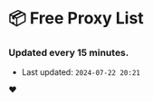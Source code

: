 # :package: Free Proxy List
### Updated every 15 minutes.

- Last updated: `2024-07-22 20:21`

:heart:
